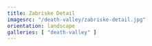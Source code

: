 ```yaml
---
title: Zabriske Detail
imagesrc: "/death-valley/zabriske-detail.jpg"
orientation: landscape
galleries: [ "death-valley" ]
---
```

